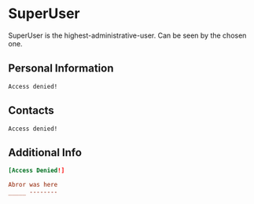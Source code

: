 # SuperUser

SuperUser is the highest-administrative-user. Can be seen by the chosen one.

## Personal Information

```
Access denied!
```

## Contacts


```
Access denied!
```
## Additional Info

```conf
[Access Denied!]

Abror was here
_____ --------
```
